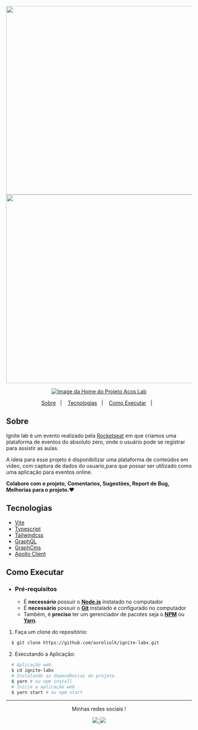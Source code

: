 <div align="center">
    <img src="https://acos-labx.vercel.app/homeAcosLab.png" height="512px"/>         
    <img src="https://acos-labx.vercel.app/eventoAcosLab.png" height="512px"/>         
</div>

    
<a href="https://acos-services.vercel.app">   
  <p align="center">
  <img alt="Image da Home do Projeto Acos Lab" src="https://acos-labx.vercel.app/developedAureliolk.svg">
  </p>
</a>

<p align="center">
  <a href="#sobre">Sobre</a>&nbsp;&nbsp;&nbsp;|&nbsp;&nbsp;&nbsp;
  <a href="#tecnologias">Tecnologias</a>&nbsp;&nbsp;&nbsp;|&nbsp;&nbsp;&nbsp;
  <a href="#como-executar">Como Executar</a>&nbsp;&nbsp;&nbsp;|&nbsp;&nbsp;&nbsp; 
</p>


## Sobre

Ignite lab é um evento realizado pela [Rocketseat](http://rocketseat.com.br/) em que criamos uma plataforma de eventos do absoluto zero, onde o usuário pode se registrar para assistir as aulas.


A ideia para esse projeto é disponibilizar uma plataforma de conteúdos em video, com captura de dados do usuario,para que possar ser utilizado como uma aplicação para eventos online.

**Colabore com o projeto, Comentarios, Sugestões, Report de Bug, Melhorias para o projeto.❤️**

## Tecnologias

- [Vite](https://vitejs.dev/)
- [Typescript](https://www.typescriptlang.org/)
- [Tailwindcss](https://tailwindcss.com/)
- [GraphQL](https://graphql.org/)
- [GraphCms](https://graphcms.com/)
- [Apollo Client](https://www.apollographql.com/)

## Como Executar

- ### **Pré-requisitos**

  - É **necessário** possuir o **[Node.js](https://nodejs.org/en/)** instalado no computador
  - É **necessário** possuir o **[Git](https://git-scm.com/)** instalado e configurado no computador
  - Também, é **preciso** ter um gerenciador de pacotes seja o **[NPM](https://www.npmjs.com/)** ou **[Yarn](https://yarnpkg.com/)**.   

1. Faça um clone do repositório:

```sh
  $ git clone https://github.com/aureliolk/ignite-labx.git
```

2. Executando a Aplicação:

```sh
  # Aplicação web
  $ cd ignite-labx
  # Instalando as dependências do projeto.
  $ yarn # ou npm install
  # Inicie a aplicação web
  $ yarn start # ou npm start
```

---


<p align="center">Minhas redes sociais !</p>
<p align="center" >
<a href="https://www.linkedin.com/in/aureliolk/">
    <img src="https://acos-labx.vercel.app/developerLikedinAureliolk.svg" />
</a>
<a href="https://instagram.com/aureliolk">
    <img src="https://acos-labx.vercel.app/developerInstagramAureliolk.svg" />
</a></p>

